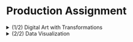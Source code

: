 # Production Assignment

<details>
  <summary>(1/2) Digital Art with Transformations</summary>

# Digital Art with Transformations
Having already worked with trigonometric functions and [the rotate() function](https://github.com/mike-leo-k/intro-to-im/blob/master/june%203), I decided to apply the concepts I observed in class, including the translate() function and scaling the the trigonometric function. The final code is [here](https://github.com/mike-leo-k/intro-to-im/blob/master/june%207/digital_art_transformed.pde).

I first translated a sine graph (without scaling, generated by plotting points), with the following result:
<p align="center">
  <img width="700" src="https://github.com/mike-leo-k/intro-to-im/blob/master/june%207/pictures/trans_1.png">
</p>

Then, scaling the graph by a fact of 10:
<p align="center">
  <img width="700" src="https://github.com/mike-leo-k/intro-to-im/blob/master/june%207/pictures/trans_2.png">
</p>

Then, using a for() loop, with pushMatrix() at the beginning followed by an incremental downward translation (using translat(0, i), i += 15) and a subsequent popMatric(), I repeated the sine graph throughout the screen:
<p align="center">
  <br>
  <img width="500" src="https://github.com/mike-leo-k/intro-to-im/blob/master/june%207/pictures/trans_3.png">
</p>

Now, when rotating the coordinate system (with the rotate() transformation), translation is also required for the drawings to be displayed on screen. Implementing the function in the last step, I added a second for loop that would draw the same graphs vertically as well:
<p align="center">
  <img width="500" src="https://github.com/mike-leo-k/intro-to-im/blob/master/june%207/pictures/trans_4.png">
</p>

Using strokeWeight(), I increased the size of the points (and thus the graphs):
<p align="center">
  <br>
  <img width="500" src="https://github.com/mike-leo-k/intro-to-im/blob/master/june%207/pictures/trans_5.png">
</p>

Finally, using random(255) in the stroke(R, G, B) function, I set each point on each graph to have a random color:
<p align="center">
  <br>
  <img width="500" src="https://github.com/mike-leo-k/intro-to-im/blob/master/june%207/pictures/trans_6.png">
</p>


### Final Render
<p align="center">
  <img width="500" src="https://github.com/mike-leo-k/intro-to-im/blob/master/june%207/pictures/final_render.gif">
</p>

### Challenges/Discoveries
* Figuring out how to properly scale up the sine graph. Realizing that the x coroodinate needed to be proportionally scaled as well seems obvious in retrospect.
* I first tried using the fill() function to change the color of the points, but googling told me that stroke() controlled the colors of points.
* Calculating how much translation was required post-rotation. Thinking of the coordinate system as a movable graph sheet really helped.

</details>

<details>
  <summary>(2/2) Data Visualization</summary>
  
# Data Visualization

## Basic Analysis of the 1988 Seoul Olympics Participants & Winners
Having already collected data on this event for another project, I decided to use Processing to complete a simple data visualization of the compiled information. The data on the number of medals won was collected from [here](https://en.wikipedia.org/wiki/1988_Summer_Olympics_medal_table).

The 1988 Olympics were notable for several reasons: it was the first Olympics event with participation from all major blocs in international politics, following two consecutive events that were boycotted by various countries; it was the last Olympics event attended by the Soviet Union; finally, no nation has ever come close to the Soviet Union's utter domination of the medal table, with 55 gold medals and 132 medals in total.

I decided to analyze the performance of countries identified as communist states, due to the fact that most of these states would no longer exist by the following Olympics. A communist country is defined as a state that is administered and governed by a single communist party guided by Marxism–Leninism. I identified communist states using [this](https://en.wikipedia.org/wiki/Communist_state#List_of_communist_states) list.

The compiled list of countries, with their total medals and their status as a communist state (1 if they were, 0 if they were not), looked like this:
<p align="center">
  <img width="400" src="https://github.com/mike-leo-k/intro-to-im/blob/master/june%207/pictures/1988%20olympics.jpg">
</p>

AFter creating the CSV file, I used the [loadTable()](https://processing.org/reference/loadTable_.html) function and a for() loop to read the values of each row (with the row.getInt() function). Adding up the total participants and medals, as well as all the communist states participating and the medals won by them, I was able to display the data visually:
<p align="center">
  <br>
  <img src="https://github.com/mike-leo-k/intro-to-im/blob/master/june%207/pictures/data_vis_1.png">
</p>

With the bar on top representing the number of participating communist states out of all participants, and the second bar depicting the number of medals won by communist states out of all medals won. I printed the values calculated numerically as well:
<p align="center">
  <br>
  <img src="https://github.com/mike-leo-k/intro-to-im/blob/master/june%207/pictures/data_vis_2.png">
</p>

### Challenges/Discoveries
* Wasn't sure how to read the values from each row and use them for calculations. The [loadTable()](https://processing.org/reference/loadTable_.html) page was immensely helpful to figure this out.


## Visualization of Police Killings of Black Americans by State
In progress, will be updated shortly.

### Challenges/Discoveries
* 

</details>
